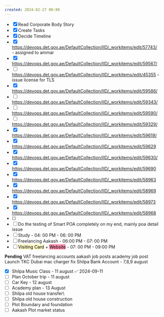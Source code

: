 ```yaml
---
created: 2024-02-27 00:08
---
```

- [x] Read Corporate Body Story
- [x] Create Tasks
- [x] Decide Timeline
- [x] https://devops.det.gov.ae/DefaultCollection/IID/_workitems/edit/57743/ - assigned to ammar
- [x] https://devops.det.gov.ae/DefaultCollection/IID/_workitems/edit/59567/
- [ ] https://devops.det.gov.ae/DefaultCollection/IID/_workitems/edit/45355 - issue license for TLS
- [x] https://devops.det.gov.ae/DefaultCollection/IID/_workitems/edit/59586/
- [ ] https://devops.det.gov.ae/DefaultCollection/IID/_workitems/edit/59343/
- [ ] https://devops.det.gov.ae/DefaultCollection/IID/_workitems/edit/59590/
- [ ] https://devops.det.gov.ae/DefaultCollection/IID/_workitems/edit/59329/
- [x] https://devops.det.gov.ae/DefaultCollection/IID/_workitems/edit/59619/
- [x] https://devops.det.gov.ae/DefaultCollection/IID/_workitems/edit/59629
- [x] https://devops.det.gov.ae/DefaultCollection/IID/_workitems/edit/59630/
- [x] https://devops.det.gov.ae/DefaultCollection/IID/_workitems/edit/59690
- [x] https://devops.det.gov.ae/DefaultCollection/IID/_workitems/edit/58963
- [x] https://devops.det.gov.ae/DefaultCollection/IID/_workitems/edit/58969
- [x] https://devops.det.gov.ae/DefaultCollection/IID/_workitems/edit/58973
- [x] https://devops.det.gov.ae/DefaultCollection/IID/_workitems/edit/58968
- [ ] 
- [ ] Do the testing of Smart POA completely on my end, mainly poa detail issue
- [ ] Study - 04: 00 PM - 06: 00 PM
- [ ] Freelancing Aakash - 06:00 PM - 07: 00 PM
- [ ] <mark style="background: #FFF3A3A6;">Visiting Card</mark> + <mark style="background: #FF5582A6;">Website</mark> - 07: 00 PM - 09:00 PM

**Pending**
VAT 
freelancing accounts
aakash job posts
academy job post
Launch TKC Dubai
mac charger fix
Shilpa Bank Account - 7,8,9 august
- [x] Shilpa Music Class - 11 august ✅ 2024-09-11
- [ ] Plan October trip - 11 august
- [ ] Car Key - 12 august
- [ ] Academy plan - 13 August
- [ ] Shilpa old house transfer\
- [ ] Shilpa old house construction
- [ ] Plot Boundary and foundation 
- [ ] Aakash Plot market status